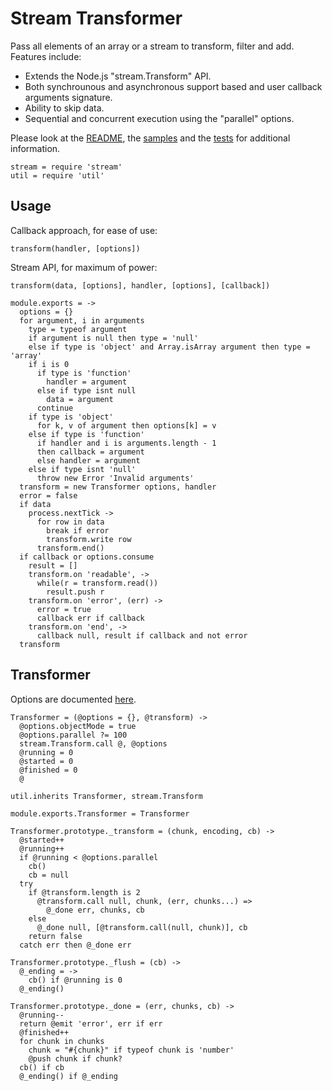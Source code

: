 
# Stream Transformer

Pass all elements of an array or a stream to transform, filter and add. Features include:   

*   Extends the Node.js "stream.Transform" API.   
*   Both synchrounous and asynchronous support based and user callback 
    arguments signature.   
*   Ability to skip data.   
*   Sequential and concurrent execution using the "parallel" options.

Please look at the [README], the [samples] and the [tests] for additional
information.

    stream = require 'stream'
    util = require 'util'

## Usage

Callback approach, for ease of use:   

`transform(handler, [options])`     

Stream API, for maximum of power:   

`transform(data, [options], handler, [options], [callback])`   

    module.exports = ->
      options = {}
      for argument, i in arguments
        type = typeof argument
        if argument is null then type = 'null'
        else if type is 'object' and Array.isArray argument then type = 'array'
        if i is 0 
          if type is 'function'
            handler = argument
          else if type isnt null
            data = argument
          continue
        if type is 'object'
          for k, v of argument then options[k] = v
        else if type is 'function'
          if handler and i is arguments.length - 1
          then callback = argument
          else handler = argument
        else if type isnt 'null'
          throw new Error 'Invalid arguments'
      transform = new Transformer options, handler
      error = false
      if data
        process.nextTick ->
          for row in data
            break if error
            transform.write row
          transform.end()
      if callback or options.consume
        result = []
        transform.on 'readable', ->
          while(r = transform.read())
            result.push r
        transform.on 'error', (err) ->
          error = true
          callback err if callback
        transform.on 'end', ->
          callback null, result if callback and not error
      transform

## Transformer

Options are documented [here](http://csv.adaltas.com/transform/).

    Transformer = (@options = {}, @transform) ->
      @options.objectMode = true
      @options.parallel ?= 100
      stream.Transform.call @, @options
      @running = 0
      @started = 0
      @finished = 0
      @

    util.inherits Transformer, stream.Transform

    module.exports.Transformer = Transformer

    Transformer.prototype._transform = (chunk, encoding, cb) ->
      @started++
      @running++
      if @running < @options.parallel
        cb()
        cb = null
      try
        if @transform.length is 2
          @transform.call null, chunk, (err, chunks...) =>
            @_done err, chunks, cb
        else
          @_done null, [@transform.call(null, chunk)], cb
        return false
      catch err then @_done err

    Transformer.prototype._flush = (cb) ->
      @_ending = ->
        cb() if @running is 0
      @_ending()

    Transformer.prototype._done = (err, chunks, cb) ->
      @running--
      return @emit 'error', err if err
      @finished++
      for chunk in chunks
        chunk = "#{chunk}" if typeof chunk is 'number'
        @push chunk if chunk?
      cb() if cb
      @_ending() if @_ending

[readme]: https://github.com/wdavidw/node-stream-transform
[samples]: https://github.com/wdavidw/node-stream-transform/tree/master/samples
[tests]: https://github.com/wdavidw/node-stream-transform/tree/master/test
